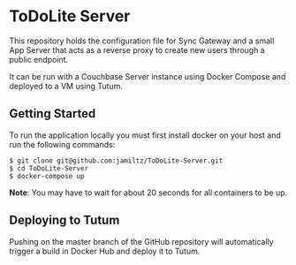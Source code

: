 # ToDoLite Server

This repository holds the configuration file for Sync Gateway and a small App Server that acts as a reverse proxy to create new users through a public endpoint.

It can be run with a Couchbase Server instance using Docker Compose and deployed to a VM using Tutum.

## Getting Started

To run the application locally you must first install docker on your host and run the following commands:

```
$ git clone git@github.com:jamiltz/ToDoLite-Server.git
$ cd ToDoLite-Server
$ docker-compose up
```

**Note**: You may have to wait for about 20 seconds for all containers to be up.

## Deploying to Tutum

Pushing on the master branch of the GitHub repository will automatically trigger a build in Docker Hub and deploy it to Tutum.